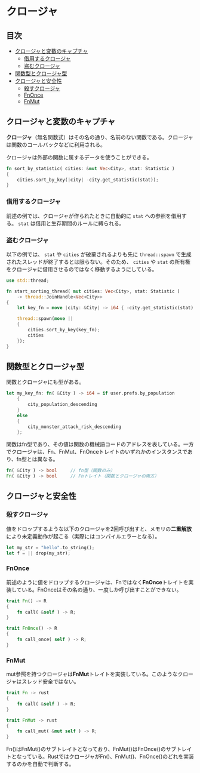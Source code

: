 # クロージャ


## 目次

- [クロージャと変数のキャプチャ](#クロージャと変数のキャプチャ)
	- [借用するクロージャ](#借用するクロージャ)
	- [盗むクロージャ](#盗むクロージャ)
- [関数型とクロージャ型](#関数型とクロージャ型)
- [クロージャと安全性](#クロージャと安全性)
	- [殺すクロージャ](#殺すクロージャ)
	- [FnOnce](#fnonce)
	- [FnMut](#fnmut)


## クロージャと変数のキャプチャ

**クロージャ**（無名関数式）はその名の通り、名前のない関数である。クロージャは関数のコールバックなどに利用される。

クロージャは外部の関数に属するデータを使うことができる。

```rust
fn sort_by_statistic( cities: &mut Vec<City>, stat: Statistic )
{
    cities.sort_by_key(|city| -city.get_statistic(stat));
}
```

### 借用するクロージャ

前述の例では、クロージャが作られたときに自動的に `stat` への参照を借用する。 `stat` は借用と生存期間のルールに縛られる。

### 盗むクロージャ

以下の例では、 `stat` や `cities` が破棄されるよりも先に `thread::spawn` で生成されたスレッドが終了するとは限らない。そのため、 `cities` や `stat` の所有権をクロージャに借用させるのではなく移動するようにしている。

```rust
use std::thread;

fn start_sorting_thread( mut cities: Vec<City>, stat: Statistic )
    -> thread::JoinHandle<Vec<City>>
{
    let key_fn = move |city: &City| -> i64 { -city.get_statistic(stat) };

    thread::spawn(move ||
    {
        cities.sort_by_key(key_fn);
        cities
    });
}
```


## 関数型とクロージャ型

関数とクロージャにも型がある。

```rust
let my_key_fn: fn( &City ) -> i64 = if user.prefs.by_population
    {
        city_population_descending
    }
    else
    {
        city_monster_attack_risk_descending
    };
```

関数はfn型であり、その値は関数の機械語コードのアドレスを表している。一方でクロージャは、Fn、FnMut、FnOnceトレイトのいずれかのインスタンスであり、fn型とは異なる。

```rust
fn( &City ) -> bool     // fn型（関数のみ）
Fn( &City ) -> bool     // Fnトレイト（関数とクロージャの両方）
```


## クロージャと安全性

### 殺すクロージャ

値をドロップするような以下のクロージャを2回呼び出すと、メモリの**二重解放**により未定義動作が起こる（実際にはコンパイルエラーとなる）。

```rust
let my_str = "hello".to_string();
let f = || drop(my_str);
```

### FnOnce

前述のように値をドロップするクロージャは、Fnではなく**FnOnce**トレイトを実装している。FnOnceはその名の通り、一度しか呼び出すことができない。

```rust
trait Fn() -> R
{
    fn call( &self ) -> R;
}

trait FnOnce() -> R
{
    fn call_once( self ) -> R;
}
```

### FnMut

mut参照を持つクロージャは**FnMut**トレイトを実装している。このようなクロージャはスレッド安全ではない。

```rust
trait Fn -> rust
{
    fn call( &self ) -> R;
}

trait FnMut -> rust
{
    fn call_mut( &mut self ) -> R;
}
```

Fn()はFnMut()のサブトレイトとなっており、FnMut()はFnOnce()のサブトレイトとなっている。RustではクロージャがFn()、FnMut()、FnOnce()のどれを実装するのかを自動で判断する。
